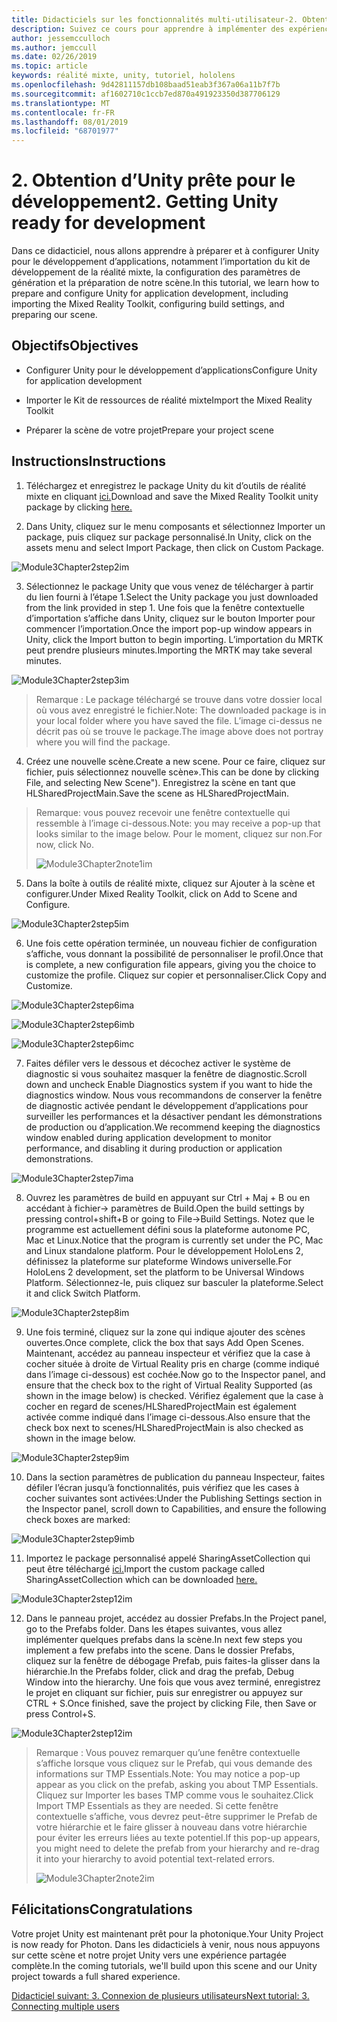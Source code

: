 ```yaml
---
title: Didacticiels sur les fonctionnalités multi-utilisateur-2. Obtention d’Unity prête pour le développement
description: Suivez ce cours pour apprendre à implémenter des expériences partagées multi-utilisateur dans une application HoloLens 2.
author: jessemcculloch
ms.author: jemccull
ms.date: 02/26/2019
ms.topic: article
keywords: réalité mixte, unity, tutoriel, hololens
ms.openlocfilehash: 9d42811157db108baad51eab3f367a06a11b7f7b
ms.sourcegitcommit: af1602710c1ccb7ed870a491923350d387706129
ms.translationtype: MT
ms.contentlocale: fr-FR
ms.lasthandoff: 08/01/2019
ms.locfileid: "68701977"
---
```

# <a name="2-getting-unity-ready-for-development"></a><span data-ttu-id="77498-105">2. Obtention d’Unity prête pour le développement</span><span class="sxs-lookup"><span data-stu-id="77498-105">2. Getting Unity ready for development</span></span> 


<span data-ttu-id="77498-106">Dans ce didacticiel, nous allons apprendre à préparer et à configurer Unity pour le développement d’applications, notamment l’importation du kit de développement de la réalité mixte, la configuration des paramètres de génération et la préparation de notre scène.</span><span class="sxs-lookup"><span data-stu-id="77498-106">In this tutorial, we learn how to prepare and configure Unity for application development, including importing the Mixed Reality Toolkit, configuring build settings, and preparing our scene.</span></span>

## <a name="objectives"></a><span data-ttu-id="77498-107">Objectifs</span><span class="sxs-lookup"><span data-stu-id="77498-107">Objectives</span></span>

- <span data-ttu-id="77498-108">Configurer Unity pour le développement d’applications</span><span class="sxs-lookup"><span data-stu-id="77498-108">Configure Unity for application development</span></span>

- <span data-ttu-id="77498-109">Importer le Kit de ressources de réalité mixte</span><span class="sxs-lookup"><span data-stu-id="77498-109">Import the Mixed Reality Toolkit</span></span>

- <span data-ttu-id="77498-110">Préparer la scène de votre projet</span><span class="sxs-lookup"><span data-stu-id="77498-110">Prepare your project scene</span></span>

## <a name="instructions"></a><span data-ttu-id="77498-111">Instructions</span><span class="sxs-lookup"><span data-stu-id="77498-111">Instructions</span></span>

1. <span data-ttu-id="77498-112">Téléchargez et enregistrez le package Unity du kit d’outils de réalité mixte en cliquant [ici.](https://github.com/microsoft/MixedRealityToolkit-Unity/releases/download/v2.0.0-RC2.1/Microsoft.MixedReality.Toolkit.Unity.Foundation-v2.0.0-RC2.1.unitypackage)</span><span class="sxs-lookup"><span data-stu-id="77498-112">Download and save the Mixed Reality Toolkit unity package by clicking [here.](https://github.com/microsoft/MixedRealityToolkit-Unity/releases/download/v2.0.0-RC2.1/Microsoft.MixedReality.Toolkit.Unity.Foundation-v2.0.0-RC2.1.unitypackage)</span></span>

2. <span data-ttu-id="77498-113">Dans Unity, cliquez sur le menu composants et sélectionnez Importer un package, puis cliquez sur package personnalisé.</span><span class="sxs-lookup"><span data-stu-id="77498-113">In Unity, click on the assets menu and select Import Package, then click on Custom Package.</span></span>

![Module3Chapter2step2im](images/module3chapter2step2im.PNG)

3. <span data-ttu-id="77498-115">Sélectionnez le package Unity que vous venez de télécharger à partir du lien fourni à l’étape 1.</span><span class="sxs-lookup"><span data-stu-id="77498-115">Select the Unity package you just downloaded from the link provided in step 1.</span></span> <span data-ttu-id="77498-116">Une fois que la fenêtre contextuelle d’importation s’affiche dans Unity, cliquez sur le bouton Importer pour commencer l’importation.</span><span class="sxs-lookup"><span data-stu-id="77498-116">Once the import pop-up window appears in Unity, click the Import button to begin importing.</span></span> <span data-ttu-id="77498-117">L’importation du MRTK peut prendre plusieurs minutes.</span><span class="sxs-lookup"><span data-stu-id="77498-117">Importing the MRTK may take several minutes.</span></span>

![Module3Chapter2step3im](images/module3chapter2step3im.PNG)

> <span data-ttu-id="77498-119">Remarque : Le package téléchargé se trouve dans votre dossier local où vous avez enregistré le fichier.</span><span class="sxs-lookup"><span data-stu-id="77498-119">Note: The downloaded package is in your local folder where you have saved the file.</span></span> <span data-ttu-id="77498-120">L’image ci-dessus ne décrit pas où se trouve le package.</span><span class="sxs-lookup"><span data-stu-id="77498-120">The image above does not portray where you will find the package.</span></span>

4. <span data-ttu-id="77498-121">Créez une nouvelle scène.</span><span class="sxs-lookup"><span data-stu-id="77498-121">Create a new scene.</span></span> <span data-ttu-id="77498-122">Pour ce faire, cliquez sur fichier, puis sélectionnez nouvelle scène».</span><span class="sxs-lookup"><span data-stu-id="77498-122">This can be done by clicking File, and selecting New Scene").</span></span> <span data-ttu-id="77498-123">Enregistrez la scène en tant que HLSharedProjectMain.</span><span class="sxs-lookup"><span data-stu-id="77498-123">Save the scene as HLSharedProjectMain.</span></span>

> <span data-ttu-id="77498-124">Remarque: vous pouvez recevoir une fenêtre contextuelle qui ressemble à l’image ci-dessous.</span><span class="sxs-lookup"><span data-stu-id="77498-124">Note: you may receive a pop-up that looks similar to the image below.</span></span> <span data-ttu-id="77498-125">Pour le moment, cliquez sur non.</span><span class="sxs-lookup"><span data-stu-id="77498-125">For now, click No.</span></span>
>
> ![Module3Chapter2note1im](images/module3chapter2note1im.PNG)

5. <span data-ttu-id="77498-127">Dans la boîte à outils de réalité mixte, cliquez sur Ajouter à la scène et configurer.</span><span class="sxs-lookup"><span data-stu-id="77498-127">Under Mixed Reality Toolkit, click on Add to Scene and Configure.</span></span>

![Module3Chapter2step5im](images/module3chapter2step5im.PNG)

6. <span data-ttu-id="77498-129">Une fois cette opération terminée, un nouveau fichier de configuration s’affiche, vous donnant la possibilité de personnaliser le profil.</span><span class="sxs-lookup"><span data-stu-id="77498-129">Once that is complete, a new configuration file appears, giving you the choice to customize the profile.</span></span> <span data-ttu-id="77498-130">Cliquez sur copier et personnaliser.</span><span class="sxs-lookup"><span data-stu-id="77498-130">Click Copy and Customize.</span></span>

![Module3Chapter2step6ima](images/module3chapter2step6ima.PNG)

![Module3Chapter2step6imb](images/module3chapter2step6imb.PNG)

![Module3Chapter2step6imc](images/module3chapter2step6imc.PNG)

7. <span data-ttu-id="77498-134">Faites défiler vers le dessous et décochez activer le système de diagnostic si vous souhaitez masquer la fenêtre de diagnostic.</span><span class="sxs-lookup"><span data-stu-id="77498-134">Scroll down and uncheck Enable Diagnostics system if you want to hide the diagnostics window.</span></span> <span data-ttu-id="77498-135">Nous vous recommandons de conserver la fenêtre de diagnostic activée pendant le développement d’applications pour surveiller les performances et la désactiver pendant les démonstrations de production ou d’application.</span><span class="sxs-lookup"><span data-stu-id="77498-135">We recommend keeping the diagnostics window enabled during application development to monitor performance, and disabling it during production or application demonstrations.</span></span> 

![Module3Chapter2step7ima](images/module3chapter2step7ima.PNG)

8. <span data-ttu-id="77498-137">Ouvrez les paramètres de build en appuyant sur Ctrl + Maj + B ou en accédant à fichier-> paramètres de Build.</span><span class="sxs-lookup"><span data-stu-id="77498-137">Open the build settings by pressing control+shift+B or going to File->Build Settings.</span></span> <span data-ttu-id="77498-138">Notez que le programme est actuellement défini sous la plateforme autonome PC, Mac et Linux.</span><span class="sxs-lookup"><span data-stu-id="77498-138">Notice that the program is currently set under the PC, Mac and Linux standalone platform.</span></span> <span data-ttu-id="77498-139">Pour le développement HoloLens 2, définissez la plateforme sur plateforme Windows universelle.</span><span class="sxs-lookup"><span data-stu-id="77498-139">For HoloLens 2 development, set the platform to be Universal Windows Platform.</span></span> <span data-ttu-id="77498-140">Sélectionnez-le, puis cliquez sur basculer la plateforme.</span><span class="sxs-lookup"><span data-stu-id="77498-140">Select it and click Switch Platform.</span></span>

![Module3Chapter2step8im](images/module3chapter2step8im.PNG)

9. <span data-ttu-id="77498-142">Une fois terminé, cliquez sur la zone qui indique ajouter des scènes ouvertes.</span><span class="sxs-lookup"><span data-stu-id="77498-142">Once complete, click the box that says Add Open Scenes.</span></span> <span data-ttu-id="77498-143">Maintenant, accédez au panneau inspecteur et vérifiez que la case à cocher située à droite de Virtual Reality pris en charge (comme indiqué dans l’image ci-dessous) est cochée.</span><span class="sxs-lookup"><span data-stu-id="77498-143">Now go to the Inspector panel, and ensure that the check box to the right of Virtual Reality Supported (as shown in the image below) is checked.</span></span> <span data-ttu-id="77498-144">Vérifiez également que la case à cocher en regard de scenes/HLSharedProjectMain est également activée comme indiqué dans l’image ci-dessous.</span><span class="sxs-lookup"><span data-stu-id="77498-144">Also ensure that the check box next to scenes/HLSharedProjectMain is also checked as shown in the image below.</span></span>

![Module3Chapter2step9im](images/module3chapter2step9im.PNG)

10. <span data-ttu-id="77498-146">Dans la section paramètres de publication du panneau Inspecteur, faites défiler l’écran jusqu’à fonctionnalités, puis vérifiez que les cases à cocher suivantes sont activées:</span><span class="sxs-lookup"><span data-stu-id="77498-146">Under the Publishing Settings section in the Inspector panel, scroll down to Capabilities, and ensure the following check boxes are marked:</span></span>

![Module3Chapter2step9imb](images/module3chapter2step9imb.PNG)

11. <span data-ttu-id="77498-148">Importez le package personnalisé appelé SharingAssetCollection qui peut être téléchargé [ici.](https://github.com/microsoft/MixedRealityLearning/releases/tag/development)</span><span class="sxs-lookup"><span data-stu-id="77498-148">Import the custom package called SharingAssetCollection which can be downloaded [here.](https://github.com/microsoft/MixedRealityLearning/releases/tag/development)</span></span>

![Module3Chapter2step12im](images/module3chapter2step11im.PNG)

12. <span data-ttu-id="77498-150">Dans le panneau projet, accédez au dossier Prefabs.</span><span class="sxs-lookup"><span data-stu-id="77498-150">In the Project panel, go to the Prefabs folder.</span></span> <span data-ttu-id="77498-151">Dans les étapes suivantes, vous allez implémenter quelques prefabs dans la scène.</span><span class="sxs-lookup"><span data-stu-id="77498-151">In next few steps you implement a few prefabs into the scene.</span></span> <span data-ttu-id="77498-152">Dans le dossier Prefabs, cliquez sur la fenêtre de débogage Prefab, puis faites-la glisser dans la hiérarchie.</span><span class="sxs-lookup"><span data-stu-id="77498-152">In the Prefabs folder, click and drag the prefab, Debug Window into the hierarchy.</span></span> <span data-ttu-id="77498-153">Une fois que vous avez terminé, enregistrez le projet en cliquant sur fichier, puis sur enregistrer ou appuyez sur CTRL + S.</span><span class="sxs-lookup"><span data-stu-id="77498-153">Once finished, save the project by clicking File, then Save or press Control+S.</span></span>

![Module3Chapter2step12im](images/module3chapter2step12im.PNG)

   > <span data-ttu-id="77498-155">Remarque : Vous pouvez remarquer qu’une fenêtre contextuelle s’affiche lorsque vous cliquez sur le Prefab, qui vous demande des informations sur TMP Essentials.</span><span class="sxs-lookup"><span data-stu-id="77498-155">Note: You may notice a pop-up appear as you click on the prefab, asking you about TMP Essentials.</span></span> <span data-ttu-id="77498-156">Cliquez sur Importer les bases TMP comme vous le souhaitez.</span><span class="sxs-lookup"><span data-stu-id="77498-156">Click Import TMP Essentials as they are needed.</span></span> <span data-ttu-id="77498-157">Si cette fenêtre contextuelle s’affiche, vous devrez peut-être supprimer le Prefab de votre hiérarchie et le faire glisser à nouveau dans votre hiérarchie pour éviter les erreurs liées au texte potentiel.</span><span class="sxs-lookup"><span data-stu-id="77498-157">If this pop-up appears, you might need to delete the prefab from your hierarchy and re-drag it into your hierarchy to avoid potential text-related errors.</span></span>
   >
>![Module3Chapter2note2im](images/module3chapter2note2im.PNG)


## <a name="congratulations"></a><span data-ttu-id="77498-159">Félicitations</span><span class="sxs-lookup"><span data-stu-id="77498-159">Congratulations</span></span>

<span data-ttu-id="77498-160">Votre projet Unity est maintenant prêt pour la photonique.</span><span class="sxs-lookup"><span data-stu-id="77498-160">Your Unity Project is now ready for Photon.</span></span> <span data-ttu-id="77498-161">Dans les didacticiels à venir, nous nous appuyons sur cette scène et notre projet Unity vers une expérience partagée complète.</span><span class="sxs-lookup"><span data-stu-id="77498-161">In the coming tutorials, we'll build upon this scene and our Unity project towards a full shared experience.</span></span>

<span data-ttu-id="77498-162">[Didacticiel suivant: 3. Connexion de plusieurs utilisateurs](mrlearning-sharing(photon)-ch3.md)</span><span class="sxs-lookup"><span data-stu-id="77498-162">[Next tutorial: 3. Connecting multiple users](mrlearning-sharing(photon)-ch3.md)</span></span>


